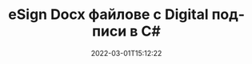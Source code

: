 ---
############################# Static ############################
layout: "auto-gen-signature"
date: 2022-03-01T15:12:22
draft: false
operation: Sign
signaturetype: Digital
fileformat: Docx
productName: .NET
lang: bg
productCode: net
otherformats: pdf doc docx docm dot dotx odt ott xls xlsx xlsm xlsb ods ots xltx xltm pptx pptm
breadcrumb: Put Digital signature on Docx for C#

############################# Head ############################
head_title: "Добавяне на цифрови електронни подписи към файл Docx с C#"
head_description: "Поставете цифров подпис на файл Docx за .NET, като използвате няколко реда код. Използвайте API на GroupDocs Document Signature, за да подписвате десетки файлови формати."

############################# Header ############################
title: "eSign Docx файлове с Digital подписи в C#"
description: "Как да добавите подпис Digital с няколко реда код на .NET"
bg_image: "https://cms.admin.containerize.com/templates/aspose/App_Themes/V3/images/bg/header1.png"
bg_overlay: false
button:
    enable: true

############################# SubMenu ############################
submenu:
    enable: true

    left:
        img_alt: "GroupDocs.Signature for .NET"
        image: "https://cms.admin.containerize.com/templates/groupdocs/images/product-logos/90x90-noborder/groupdocs-signature-net.png"
        product: "GroupDocs.Signature"
        platform: ".NET"



############################# About ############################
about:
    enable: true
    title: "Относно API за цифрови подписи на GroupDocs.Signature for .NET"
    content: |
        [GroupDocs.Signature for .NET](https://products.groupdocs.com/signature/net/) е популярен API за създаване на документи с цифрови електронни подписи, с цифрови сертификати. За цифровите подписи API използва PFX сертификатни файлове, за да подпише документ със защитени с парола частни и публични ключове. Цифровите подписи могат да се използват за сертифициране на бизнес документи с конкретна страница eSign PDF, за сертифициране на цели документи на Microsoft Office като Words, Excel, Powerpoint файлове и документи на Open Office. Клиентите могат лесно да манипулират подписите, като ги редактират, премахват или коригират. API предоставя начин за търсене и проверка на подписи. Освен това са предоставени много възможности за персонализиране на подписи.
    

############################# Steps ############################
steps:
    enable: true
    title_left: "Стъпки за подписване на Docx с Digital в C#"
    content_left: |
        [GroupDocs.Signature for .NET](https://products.groupdocs.com/signature/net/) предоставя възможност за бързо и лесно подписване на Docx документи с Digital подписи.
        
        * Създайте екземпляр на клас подпис, предоставящ файл Docx, който трябва да се подписва като път или поток от памет
        * Създайте клас SignOptions и задайте всички изисквани данни.
        * Извикване на метода Signature.Sign(), предаващ изходен файл Docx или поток от памет

    title_right: " Системни изисквания"
    content_right: |
        GroupDocs.Signature for .NET се поддържат от всички основни платформи и операционни системи. Преди да изпълните кода по-долу, моля, уверете се, че имате следните предпоставки, инсталирани на вашата система.

        * Операционни системи: Microsoft Windows, Linux, MacOS
        * Среди за разработка: Microsoft Visual Studio, Xamarin, MonoDevelop
        * Frameworks: .NET Framework, .NET Standard, .NET Core, Mono
        * Вземете най-новия GroupDocs.Signature for .NET от [Nuget](https://www.nuget.org/packages/groupdocs.signature)
         
    code: |
        ```csharp    
                
        // Set up input Docx file
        string filePath = "input.docx";
        // Set up output file
        string outputFilePath = "output.docx";
        // Provide digital certificate
        string certificateFilePath = "certificate.pfx";

        // Instantiate Signature for input file
        using (GroupDocs.Signature.Signature signature = new GroupDocs.Signature.Signature(filePath))
        {
                //Provide sign options
                DigitalSignOptions options = new DigitalSignOptions(certificateFilePath)
                {
                    // set certificate password
                    Password = "1234567890",
                    // set signature position
                    Left = 50,
                    Top = 200,
                };

                // sign Docx document
                SignResult result = signature.Sign(outputFilePath, options);
        }

        ```

############################# Demos ############################
demos:
    enable: true
    title: "Подписване на Docx документи с Digital Демо на живо"
    content: |
       Подпишете файл Docx с различни подписи точно сега, като посетите уебсайта [GroupDocs.Signature App](https://products.groupdocs.app/signature/family). Безплатна онлайн демонстрация ви очаква.          

############################# More Formats ############################
more_formats:
    enable: true
    title: "Други поддържани подписи Digital за C#"
    content: |
        "Можете също да подпишете Docx с други типове подписи. Моля, вижте списъка по-долу."
    format: 
       
       
back_to_top:
    enable: true
---